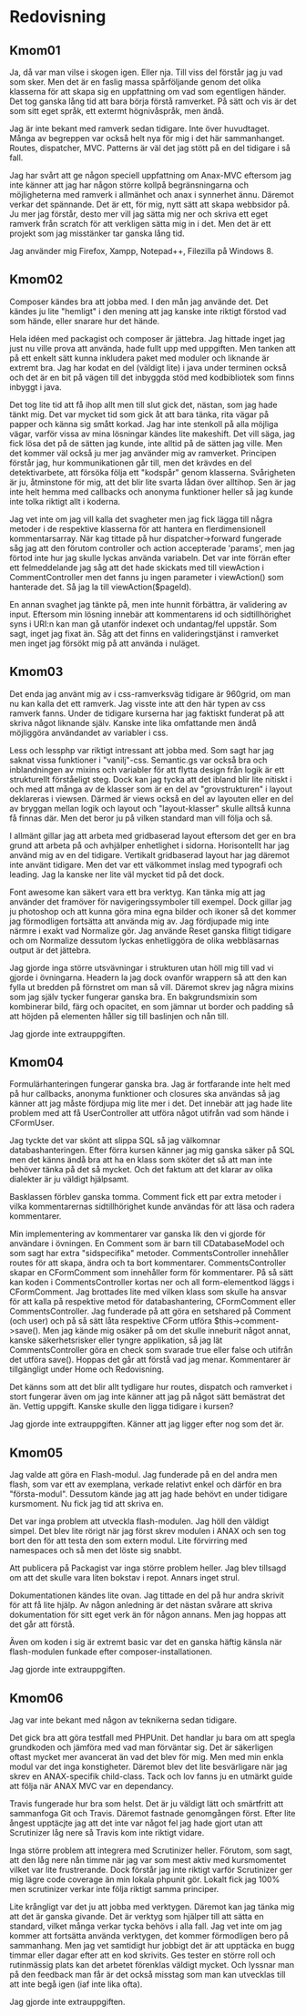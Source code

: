 Redovisning
==============

Kmom01
--------------

Ja, då var man vilse i skogen igen. Eller nja. Till viss del förstår jag ju vad som sker. Men det är en faslig massa spårföljande genom det olika klasserna för att skapa sig en uppfattning om vad som egentligen händer. Det tog ganska lång tid att bara börja förstå ramverket. På sätt och vis är det som sitt eget språk, ett extermt högnivåspråk, men ändå.

Jag är inte bekant med ramverk sedan tidigare. Inte över huvudtaget. Många av begreppen var också helt nya för mig i det här sammanhanget. Routes, dispatcher, MVC. Patterns är väl det jag stött på en del tidigare i så fall.

Jag har svårt att ge någon speciell uppfattning om Anax-MVC eftersom jag inte känner att jag har någon större kollpå begränsningarna och möjligheterna med ramverk i allmänhet och anax i synnerhet ännu. Däremot verkar det spännande. Det är ett, för mig, nytt sätt att skapa webbsidor på. Ju mer jag förstår, desto mer vill jag sätta mig ner och skriva ett eget ramverk från scratch för att verkligen sätta mig in i det. Men det är ett projekt som jag misstänker tar ganska lång tid. 

Jag använder mig Firefox, Xampp, Notepad++, Filezilla på Windows 8.

Kmom02
-------------

Composer kändes bra att jobba med. I den mån jag använde det. Det kändes ju lite "hemligt" i den mening att jag kanske inte riktigt förstod vad som hände, eller snarare hur det hände. 

Hela idéen med packagist och composer är jättebra. Jag hittade inget jag just nu ville prova att använda, hade fullt upp med uppgiften. Men tanken att på ett enkelt sätt kunna inkludera paket med moduler och liknande är extremt bra. Jag har kodat en del (väldigt lite) i java under terminen också och det är en bit på vägen till det inbyggda stöd med kodbibliotek som finns inbyggt i java.

Det tog lite tid att få ihop allt men till slut gick det, nästan, som jag hade tänkt mig. Det var mycket tid som gick åt att bara tänka, rita vägar på papper och känna sig smått korkad. Jag har inte stenkoll på alla möjliga vägar, varför vissa av mina lösningar kändes lite makeshift. Det vill säga, jag fick lösa det på de sätten jag kunde, inte alltid på de sätten jag ville. Men det kommer väl också ju mer jag använder mig av ramverket. Principen förstår jag, hur kommunikationen går till, men det krävdes en del detektivarbete, att försöka följa ett "kodspår" genom klasserna. Svårigheten är ju, åtminstone för mig, att det blir lite svarta lådan över alltihop. Sen är jag inte helt hemma med callbacks och anonyma funktioner heller så jag kunde inte tolka riktigt allt i koderna.

Jag vet inte om jag vill kalla det svagheter men jag fick lägga till några metoder i de respektive klasserna för att hantera en flerdimensionell kommentarsarray. När kag tittade på hur dispatcher->forward fungerade såg jag att den förutom controller och action accepterade 'params', men jag förtod inte hur jag skulle lyckas använda variabeln. Det var inte förrän efter ett felmeddelande jag såg att det hade skickats med till viewAction i CommentController men det fanns ju ingen parameter i viewAction() som hanterade det. Så jag la till viewAction($pageId).

En annan svaghet jag tänkte på, men inte hunnit förbättra, är validering av input. Eftersom min lösning innebär att kommentarens id och sidtillhörighet syns i URI:n kan man gå utanför indexet och undantag/fel uppstår. Som sagt, inget jag fixat än. Såg att det finns en valideringstjänst i ramverket men inget jag försökt mig på att använda i nuläget.


Kmom03
---------

Det enda jag använt mig av i css-ramverksväg tidigare är 960grid, om man nu kan kalla det ett ramverk. Jag visste inte att den här typen av css ramverk fanns. Under de tidigare kurserna har jag faktiskt funderat på att skriva något liknande själv. Kanske inte lika omfattande men ändå möjliggöra användandet av variabler i css. 

Less och lessphp var riktigt intressant att jobba med. Som sagt har jag saknat vissa funktioner i "vanilj"-css. Semantic.gs var också bra och inblandningen av mixins och variabler för att flytta design från logik är ett strukturellt förståeligt steg. Dock kan jag tycka att det ibland blir lite nitiskt i och med att många av de klasser som är en del av "grovstrukturen" i layout deklareras i viewsen. Därmed är views också en del av layouten eller en del av bryggan mellan logik och layout och "layout-klasser" skulle alltså kunna få finnas där. Men det beror ju på vilken standard man vill följa och så.

I allmänt gillar jag att arbeta med gridbaserad layout eftersom det ger en bra grund att arbeta på och avhjälper enhetlighet i sidorna. Horisontellt har jag använd mig av en del tidigare. Vertikalt gridbaserad layout har jag däremot inte använt tidigare. Men det var ett välkommet inslag med typografi och leading. Jag la kanske ner lite väl mycket tid på det dock.

Font awesome kan säkert vara ett bra verktyg. Kan tänka mig att jag använder det framöver för navigeringssymboler till exempel. Dock gillar jag ju photoshop och att kunna göra mina egna bilder och ikoner så det kommer jag förmodligen fortsätta att använda mig av. Jag fördjupade mig inte närmre i exakt vad Normalize gör. Jag använde Reset ganska flitigt tidigare och om Normalize dessutom lyckas enhetliggöra de olika webbläsarnas output är det jättebra. 

Jag gjorde inga större utsvävningar i strukturen utan höll mig till vad vi gjorde i övningarna. Headern la jag dock ovanför wrappern så att den kan fylla ut bredden på förnstret om man så vill. Däremot skrev jag några mixins som jag själv tycker fungerar ganska bra. En bakgrundsmixin som kombinerar bild, färg och opacitet, en som jämnar ut border och padding så att höjden på elementen håller sig till baslinjen och nån till.

Jag gjorde inte extrauppgiften.

Kmom04
--------

Formulärhanteringen fungerar ganska bra. Jag är fortfarande inte helt med på hur callbacks, anonyma funktioner och closures ska användas så jag känner att jag måste fördjupa mig lite mer i det. Det innebär att jag hade lite problem med att få UserController att utföra något utifrån vad som hände i CFormUser. 

Jag tyckte det var skönt att slippa SQL så jag välkomnar databashanteringen. Efter förra kursen känner jag mig ganska säker på SQL men det känns ändå bra att ha en klass som sköter det så att man inte behöver tänka på det så mycket. Och det faktum att det klarar av olika dialekter är ju väldigt hjälpsamt. 

Basklassen förblev ganska tomma. Comment fick ett par extra metoder i vilka kommentarernas sidtillhörighet kunde användas för att läsa och radera kommentarer.

Min implementering av kommentarer var ganska lik den vi gjorde för användare i övningen. En Comment som är barn till CDatabaseModel och som sagt har extra "sidspecifika" metoder. CommentsController innehåller routes för att skapa, ändra och ta bort kommentarer. CommentsController skapar en CFormComment som innehåller form för kommentarer. På så sätt kan koden i CommentsController kortas ner och all form-elementkod läggs i CFormComment. Jag brottades lite med vilken klass som skulle ha ansvar för att kalla på respektive metod för databashantering, CFormComment eller CommentsController. Jag funderade på att göra en setshared på Comment (och user) och på så sätt låta respektive CForm utföra $this->comment->save(). Men jag kände mig osäker på om det skulle inneburit något annat, kanske säkerhetsrisker eller tyngre applikation, så jag lät CommentsController göra en check som svarade true eller false och utifrån det utföra save(). Hoppas det går att förstå vad jag menar. Kommentarer är tillgängligt under Home och Redovisning.

Det känns som att det blir allt tydligare hur routes, dispatch och ramverket i stort fungerar även om jag inte känner att jag på något sätt bemästrat det än. Vettig uppgift. Kanske skulle den ligga tidigare i kursen?

Jag gjorde inte extrauppgiften. Känner att jag ligger efter nog som det är.


Kmom05
---------

Jag valde att göra en Flash-modul. Jag funderade på en del andra men flash, som var ett av exemplana, verkade relativt enkel och därför en bra "första-modul". Dessutom kände jag att jag hade behövt en under tidigare kursmoment. Nu fick jag tid att skriva en.

Det var inga problem att utveckla flash-modulen. Jag höll den väldigt simpel. Det blev lite rörigt när jag först skrev modulen i ANAX och sen tog bort den för att testa den som extern modul. Lite förvirring med namespaces och så men det löste sig snabbt. 

Att publicera på Packagist var inga större problem heller. Jag blev tillsagd om att det skulle vara liten bokstav i repot. Annars inget strul.

Dokumentationen kändes lite ovan. Jag tittade en del på hur andra skrivit för att få lite hjälp. Av någon anledning är det nästan svårare att skriva dokumentation för sitt eget verk än för någon annans. Men jag hoppas att det går att förstå.

Även om koden i sig är extremt basic var det en ganska häftig känsla när flash-modulen funkade efter composer-installationen.

Jag gjorde inte extrauppgiften.


Kmom06
--------

Jag var inte bekant med någon av teknikerna sedan tidigare.

Det gick bra att göra testfall med PHPUnit. Det handlar ju bara om att spegla grundkoden och jämföra med vad man förväntar sig. Det är säkerligen oftast mycket mer avancerat än vad det blev för mig. Men med min enkla modul var det inga konstigheter. Däremot blev det lite besvärligare när jag skrev en ANAX-specifik child-class.  Tack och lov fanns ju en utmärkt guide att följa när ANAX MVC var en dependancy.

Travis fungerade hur bra som helst. Det är ju väldigt lätt och smärtfritt att sammanfoga Git och Travis. Däremot fastnade genomgången först. Efter lite ångest upptäcjte jag att det inte var något fel jag hade gjort utan att Scrutinizer låg nere så Travis kom inte riktigt vidare.

Inga större problem att integrera med Scrutinizer heller. Förutom, som sagt, att den låg nere nån timme när jag var som mest aktiv med kursmomentet vilket var lite frustrerande. Dock förstår jag inte riktigt varför Scrutinizer ger mig lägre code coverage än min lokala phpunit gör. Lokalt fick jag 100% men scrutinizer verkar inte följa riktigt samma principer.

Lite krångligt var det ju att jobba med verktygen. Däremot kan jag tänka mig att det är ganska givande. Det är verktyg som hjälper till att sätta en standard, vilket många verkar tycka behövs i alla fall. Jag vet inte om jag kommer att fortsätta använda verktygen, det kommer förmodligen bero på sammanhang. Men jag vet samtidigt hur jobbigt det är att upptäcka en bugg timmar eller dagar efter att en kod skrivits. Ges tester en större roll och rutinmässig plats kan det arbetet förenklas väldigt mycket. Och lyssnar man på den feedback man får är det också misstag som man kan utvecklas till att inte begå igen (iaf inte lika ofta).

Jag gjorde inte extrauppgiften.